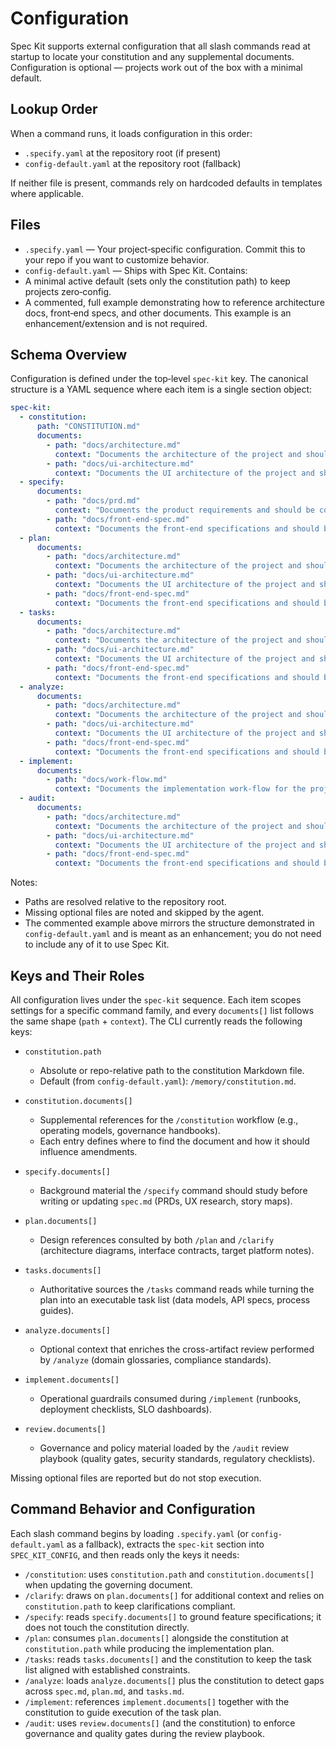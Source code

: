 # Configuration

Spec Kit supports external configuration that all slash commands read at startup to locate your constitution and any supplemental documents. Configuration is optional — projects work out of the box with a minimal default.

## Lookup Order

When a command runs, it loads configuration in this order:
- `.specify.yaml` at the repository root (if present)
- `config-default.yaml` at the repository root (fallback)

If neither file is present, commands rely on hardcoded defaults in templates where applicable.

## Files

- `.specify.yaml` — Your project‑specific configuration. Commit this to your repo if you want to customize behavior.
- `config-default.yaml` — Ships with Spec Kit. Contains:
- A minimal active default (sets only the constitution path) to keep projects zero‑config.
- A commented, full example demonstrating how to reference architecture docs, front‑end specs, and other documents. This example is an enhancement/extension and is not required.

## Schema Overview

Configuration is defined under the top‑level `spec-kit` key. The canonical structure is a YAML sequence where each item is a single section object:

```yaml
spec-kit:
  - constitution:
      path: "CONSTITUTION.md"
      documents:
        - path: "docs/architecture.md"
          context: "Documents the architecture of the project and should be considered a primary source of truth."
        - path: "docs/ui-architecture.md"
          context: "Documents the UI architecture of the project and should be considered a primary source of truth."
  - specify:
      documents:
        - path: "docs/prd.md"
          context: "Documents the product requirements and should be considered a primary source of truth."
        - path: "docs/front-end-spec.md"
          context: "Documents the front-end specifications and should be considered a primary source of truth."
  - plan:
      documents:
        - path: "docs/architecture.md"
          context: "Documents the architecture of the project and should be considered a primary source of truth."
        - path: "docs/ui-architecture.md"
          context: "Documents the UI architecture of the project and should be considered a primary source of truth."
        - path: "docs/front-end-spec.md"
          context: "Documents the front-end specifications and should be considered a primary source of truth."
  - tasks:
      documents:
        - path: "docs/architecture.md"
          context: "Documents the architecture of the project and should be considered a primary source of truth."
        - path: "docs/ui-architecture.md"
          context: "Documents the UI architecture of the project and should be considered a primary source of truth."
        - path: "docs/front-end-spec.md"
          context: "Documents the front-end specifications and should be considered a primary source of truth."
  - analyze:
      documents:
        - path: "docs/architecture.md"
          context: "Documents the architecture of the project and should be considered a primary source of truth."
        - path: "docs/ui-architecture.md"
          context: "Documents the UI architecture of the project and should be considered a primary source of truth."
        - path: "docs/front-end-spec.md"
          context: "Documents the front-end specifications and should be considered a primary source of truth."
  - implement:
      documents:
        - path: "docs/work-flow.md"
          context: "Documents the implementation work-flow for the project and should be considered a primary source of truth."
  - audit:
      documents:
        - path: "docs/architecture.md"
          context: "Documents the architecture of the project and should be considered a primary source of truth."
        - path: "docs/ui-architecture.md"
          context: "Documents the UI architecture of the project and should be considered a primary source of truth."
        - path: "docs/front-end-spec.md"
          context: "Documents the front-end specifications and should be considered a primary source of truth."
```

Notes:
- Paths are resolved relative to the repository root.
- Missing optional files are noted and skipped by the agent.
- The commented example above mirrors the structure demonstrated in `config-default.yaml` and is meant as an enhancement; you do not need to include any of it to use Spec Kit.

## Keys and Their Roles

All configuration lives under the `spec-kit` sequence. Each item scopes settings for a specific command family, and every `documents[]` list follows the same shape (`path` + `context`). The CLI currently reads the following keys:

- `constitution.path`
  - Absolute or repo-relative path to the constitution Markdown file.
  - Default (from `config-default.yaml`): `/memory/constitution.md`.

- `constitution.documents[]`
  - Supplemental references for the `/constitution` workflow (e.g., operating models, governance handbooks).
  - Each entry defines where to find the document and how it should influence amendments.

- `specify.documents[]`
  - Background material the `/specify` command should study before writing or updating `spec.md` (PRDs, UX research, story maps).

- `plan.documents[]`
  - Design references consulted by both `/plan` and `/clarify` (architecture diagrams, interface contracts, target platform notes).

- `tasks.documents[]`
  - Authoritative sources the `/tasks` command reads while turning the plan into an executable task list (data models, API specs, process guides).

- `analyze.documents[]`
  - Optional context that enriches the cross-artifact review performed by `/analyze` (domain glossaries, compliance standards).

- `implement.documents[]`
  - Operational guardrails consumed during `/implement` (runbooks, deployment checklists, SLO dashboards).

- `review.documents[]`
  - Governance and policy material loaded by the `/audit` review playbook (quality gates, security standards, regulatory checklists).

Missing optional files are reported but do not stop execution.

## Command Behavior and Configuration

Each slash command begins by loading `.specify.yaml` (or `config-default.yaml` as a fallback), extracts the `spec-kit` section into `SPEC_KIT_CONFIG`, and then reads only the keys it needs:

- `/constitution`: uses `constitution.path` and `constitution.documents[]` when updating the governing document.
- `/clarify`: draws on `plan.documents[]` for additional context and relies on `constitution.path` to keep clarifications compliant.
- `/specify`: reads `specify.documents[]` to ground feature specifications; it does not touch the constitution directly.
- `/plan`: consumes `plan.documents[]` alongside the constitution at `constitution.path` while producing the implementation plan.
- `/tasks`: reads `tasks.documents[]` and the constitution to keep the task list aligned with established constraints.
- `/analyze`: loads `analyze.documents[]` plus the constitution to detect gaps across `spec.md`, `plan.md`, and `tasks.md`.
- `/implement`: references `implement.documents[]` together with the constitution to guide execution of the task plan.
- `/audit`: uses `review.documents[]` (and the constitution) to enforce governance and quality gates during the review playbook.
